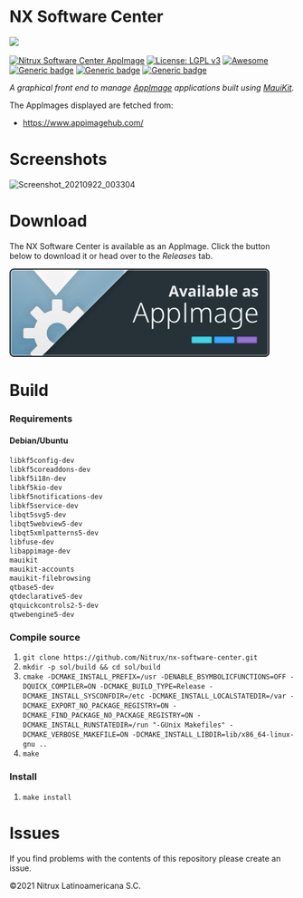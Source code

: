 # NX Software Center 
![](https://raw.githubusercontent.com/Nitrux/luv-icon-theme/master/Luv/apps/64/nx-software-center.svg)

[![Nitrux Software Center AppImage](https://github.com/Nitrux/nx-software-center/actions/workflows/build-appimage-amd64.yml/badge.svg)](https://github.com/Nitrux/nx-software-center/actions/workflows/build-appimage-amd64.yml) [![License: LGPL v3](https://img.shields.io/badge/License-LGPL%20v3-blue.svg)](https://www.gnu.org/licenses/lgpl-3.0) [![Awesome](https://awesome.re/badge.svg)](https://awesome.re) [![Generic badge](https://img.shields.io/badge/OS-Linux-blue.svg)](https://shields.io/) [![Generic badge](https://img.shields.io/badge/Release-1.0.0-blue.svg)](https://shields.io/) [![Generic badge](https://img.shields.io/badge/Framework-MauiKit-green.svg)](https://shields.io/)


_A graphical front end to manage [AppImage](https://appimage.org/) applications built using [MauiKit](https://mauikit.org/)._

The AppImages displayed are fetched from:
* https://www.appimagehub.com/

# Screenshots

![Screenshot_20210922_003304](https://user-images.githubusercontent.com/3053525/134288548-a8cdb968-51ca-4b75-a192-72f1be9158be.png)

 # Download

 The NX Software Center is available as an AppImage. Click the button below to download it or head over to the _Releases_ tab.

 [![appimage-button](https://github.com/UriHerrera/appimage-buttons/blob/main/buttons/appimage-btn-dark.svg)](https://github.com/Nitrux/nx-software-center/releases)

# Build

### Requirements

#### Debian/Ubuntu

```
libkf5config-dev
libkf5coreaddons-dev
libkf5i18n-dev
libkf5kio-dev
libkf5notifications-dev
libkf5service-dev
libqt5svg5-dev
libqt5webview5-dev
libqt5xmlpatterns5-dev
libfuse-dev
libappimage-dev
mauikit
mauikit-accounts
mauikit-filebrowsing
qtbase5-dev
qtdeclarative5-dev
qtquickcontrols2-5-dev
qtwebengine5-dev
```

### Compile source
 1. `git clone https://github.com/Nitrux/nx-software-center.git` 
 2. `mkdir -p sol/build && cd sol/build`
 3. `cmake -DCMAKE_INSTALL_PREFIX=/usr -DENABLE_BSYMBOLICFUNCTIONS=OFF -DQUICK_COMPILER=ON -DCMAKE_BUILD_TYPE=Release -DCMAKE_INSTALL_SYSCONFDIR=/etc -DCMAKE_INSTALL_LOCALSTATEDIR=/var -DCMAKE_EXPORT_NO_PACKAGE_REGISTRY=ON -DCMAKE_FIND_PACKAGE_NO_PACKAGE_REGISTRY=ON -DCMAKE_INSTALL_RUNSTATEDIR=/run "-GUnix Makefiles" -DCMAKE_VERBOSE_MAKEFILE=ON -DCMAKE_INSTALL_LIBDIR=lib/x86_64-linux-gnu ..`
 4. `make`

 ### Install
 1. `make install`

# Issues
If you find problems with the contents of this repository please create an issue.

©2021 Nitrux Latinoamericana S.C.
